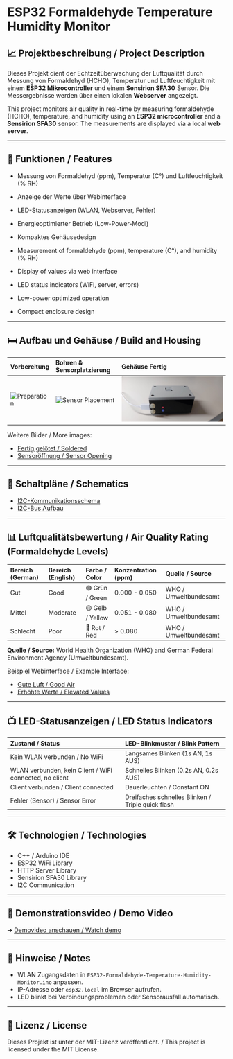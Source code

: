 # ESP32 Formaldehyde Temperature Humidity Monitor

## 📈 Projektbeschreibung / Project Description

Dieses Projekt dient der Echtzeitüberwachung der Luftqualität durch Messung von Formaldehyd (HCHO), Temperatur und Luftfeuchtigkeit mit einem **ESP32 Mikrocontroller** und einem **Sensirion SFA30** Sensor. 
Die Messergebnisse werden über einen lokalen **Webserver** angezeigt.

This project monitors air quality in real-time by measuring formaldehyde (HCHO), temperature, and humidity using an **ESP32 microcontroller** and a **Sensirion SFA30** sensor. 
The measurements are displayed via a local **web server**.

---

## 🏡 Funktionen / Features
- Messung von Formaldehyd (ppm), Temperatur (C°) und Luftfeuchtigkeit (% RH)
- Anzeige der Werte über Webinterface
- LED-Statusanzeigen (WLAN, Webserver, Fehler)
- Energieoptimierter Betrieb (Low-Power-Modi)
- Kompaktes Gehäusedesign

- Measurement of formaldehyde (ppm), temperature (C°), and humidity (% RH)
- Display of values via web interface
- LED status indicators (WiFi, server, errors)
- Low-power optimized operation
- Compact enclosure design

---

## 🛏️ Aufbau und Gehäuse / Build and Housing

| Vorbereitung | Bohren & Sensorplatzierung | Gehäuse Fertig |
|:---|:---|:---|
| ![Preparation](Bilder/Gehäuse/Bohrung_der_Struktur.jpg) | ![Sensor Placement](Bilder/Gehäuse/Platzierung_des_Sensors.jpg) | ![Finished Product](Bilder/Produkt/Produkt_Bild1.jfif) |

Weitere Bilder / More images:
- [Fertig gelötet / Soldered](Bilder/Gehäuse/Fertig_geloetet.jpg)
- [Sensoröffnung / Sensor Opening](Bilder/Gehäuse/Offnung_fuer_Sensor.jpg)

---

## 🔧 Schaltpläne / Schematics
- [I2C-Kommunikationsschema](Bilder/Schaltpläne/I2C_Kommunikation.png)
- [I2C-Bus Aufbau](Bilder/Schaltpläne/I2C_BUS.jpg)

---

## 📊 Luftqualitätsbewertung / Air Quality Rating (Formaldehyde Levels)

| Bereich (German) | Bereich (English) | Farbe / Color | Konzentration (ppm) | Quelle / Source |
|:---|:---|:---|:---|:---|
| Gut | Good | 🟢 Grün / Green | 0.000 - 0.050 | WHO / Umweltbundesamt |
| Mittel | Moderate | 🟡 Gelb / Yellow | 0.051 - 0.080 | WHO / Umweltbundesamt |
| Schlecht | Poor | 🔴 Rot / Red | > 0.080 | WHO / Umweltbundesamt |

**Quelle / Source:** World Health Organization (WHO) and German Federal Environment Agency (Umweltbundesamt).

Beispiel Webinterface / Example Interface:
- [Gute Luft / Good Air](Bilder/Webinterface_Screenshots/Im_gruenen_Bereich.jpeg)
- [Erhöhte Werte / Elevated Values](Bilder/Webinterface_Screenshots/Formaldehyd_Temperatur_rot.jpeg)

---

## 📺 LED-Statusanzeigen / LED Status Indicators

| Zustand / Status | LED-Blinkmuster / Blink Pattern |
|:---|:---|
| Kein WLAN verbunden / No WiFi | Langsames Blinken (1s AN, 1s AUS) |
| WLAN verbunden, kein Client / WiFi connected, no client | Schnelles Blinken (0.2s AN, 0.2s AUS) |
| Client verbunden / Client connected | Dauerleuchten / Constant ON |
| Fehler (Sensor) / Sensor Error | Dreifaches schnelles Blinken / Triple quick flash |

---

## 🛠️ Technologien / Technologies
- C++ / Arduino IDE
- ESP32 WiFi Library
- HTTP Server Library
- Sensirion SFA30 Library
- I2C Communication

---

## 🎥 Demonstrationsvideo / Demo Video

➔ [Demovideo anschauen / Watch demo](Video/VID-20240509-WA0027.mp4)

---

## 👀 Hinweise / Notes
- WLAN Zugangsdaten in `ESP32-Formaldehyde-Temperature-Humidity-Monitor.ino` anpassen.
- IP-Adresse oder `esp32.local` im Browser aufrufen.
- LED blinkt bei Verbindungsproblemen oder Sensorausfall automatisch.

---

## 🔗 Lizenz / License
Dieses Projekt ist unter der MIT-Lizenz veröffentlicht. / This project is licensed under the MIT License.
